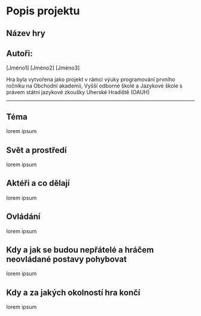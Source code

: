 # Popis projektu

## Název hry

## Autoři: 
[Jméno1] [Jméno2] [Jméno3]

Hra byla vytvořena jako projekt v rámci výuky programování prvního ročníku na Obchodní akademii, Vyšší odborné školé a Jazykové škole s právem státní jazykové zkoušky Uherské Hradiště (OAUH)

---

## Téma
lorem ipsum

## Svět a prostředí 
lorem ipsum

## Aktéři a co dělají
lorem ipsum

## Ovládání
lorem ipsum

## Kdy a jak se budou nepřátelé a hráčem neovládané postavy pohybovat
lorem ipsum

## Kdy a za jakých okolností hra končí  
lorem ipsum